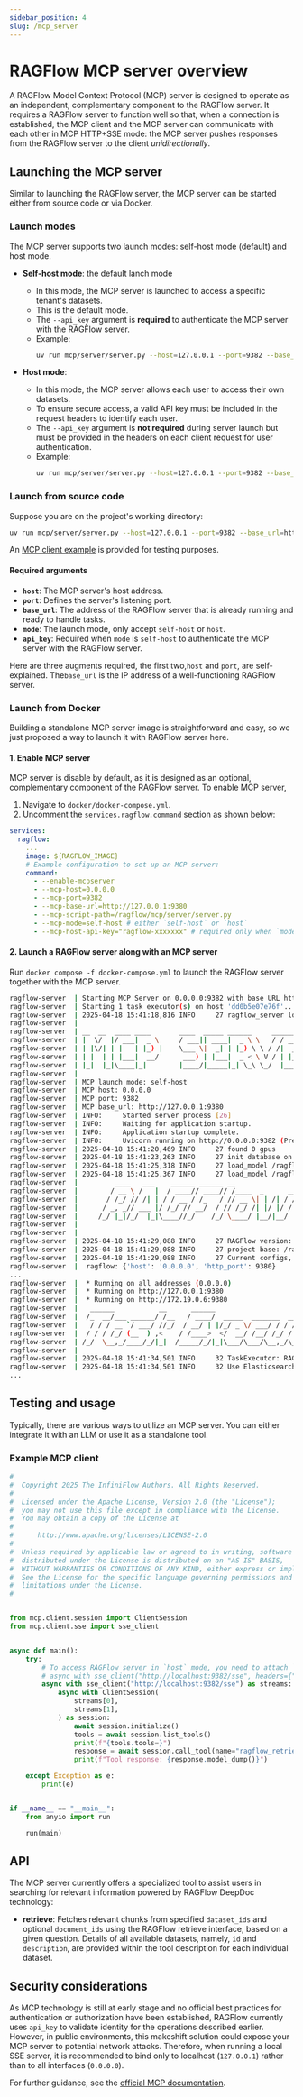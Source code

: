 ```yaml
---
sidebar_position: 4
slug: /mcp_server
---
```


# RAGFlow MCP server overview

A RAGFlow Model Context Protocol (MCP) server is designed to operate as an independent, complementary component to the RAGFlow server. It requires a RAGFlow server to function well so that, when a connection is established, the MCP client and the MCP server can communicate with each other in MCP HTTP+SSE mode: the MCP server pushes responses from the RAGFlow server to the client *unidirectionally*.

## Launching the MCP server

Similar to launching the RAGFlow server, the MCP server can be started either from source code or via Docker.

### Launch modes

The MCP server supports two launch modes: self-host mode (default) and host mode.

- **Self-host mode**: the default lanch mode

   - In this mode, the MCP server is launched to access a specific tenant's datasets.
   - This is the default mode.
   - The `--api_key` argument is **required** to authenticate the MCP server with the RAGFlow server.
   - Example:
     ```bash
     uv run mcp/server/server.py --host=127.0.0.1 --port=9382 --base_url=http://127.0.0.1:9380 --mode=self-host --api_key=ragflow-xxxxx
     ```

- **Host mode**:

   - In this mode, the MCP server allows each user to access their own datasets.
   - To ensure secure access, a valid API key must be included in the request headers to identify each user.
   - The `--api_key` argument is **not required** during server launch but must be provided in the headers on each client request for user authentication.
   - Example:
     ```bash
     uv run mcp/server/server.py --host=127.0.0.1 --port=9382 --base_url=http://127.0.0.1:9380 --mode=host
     ```

### Launch from source code

Suppose you are on the project's working directory:

```bash
uv run mcp/server/server.py --host=127.0.0.1 --port=9382 --base_url=http://127.0.0.1:9380 --api_key=ragflow-xxxxx
```

An [MCP client example](#example_mcp_client) is provided for testing purposes.

#### Required arguments

- **`host`**: The MCP server's host address.
- **`port`**: Defines the server's listening port.
- **`base_url`**: The address of the RAGFlow server that is already running and ready to handle tasks.
- **`mode`**: The launch mode, only accept `self-host` or `host`.
- **`api_key`**: Required when `mode` is `self-host` to authenticate the MCP server with the RAGFlow server.

Here are three augments required, the first two,`host` and `port`, are self-explained. The`base_url` is the IP address of a well-functioning RAGFlow server.

### Launch from Docker

Building a standalone MCP server image is straightforward and easy, so we just proposed a way to launch it with RAGFlow server here.

#### 1. Enable MCP server

MCP server is disable by default, as it is designed as an optional, complementary component of the RAGFlow server. To enable MCP server, 

1. Navigate to `docker/docker-compose.yml`.
2. Uncomment the `services.ragflow.command` section as shown below:

  ```yaml
  services:
    ragflow:
      ...
      image: ${RAGFLOW_IMAGE}
      # Example configuration to set up an MCP server:
      command:
        - --enable-mcpserver
        - --mcp-host=0.0.0.0
        - --mcp-port=9382
        - --mcp-base-url=http://127.0.0.1:9380
        - --mcp-script-path=/ragflow/mcp/server/server.py
        - --mcp-mode=self-host # either `self-host` or `host`
        - --mcp-host-api-key="ragflow-xxxxxxx" # required only when `mode` is set to `self-host`
  ```

#### 2. Launch a RAGFlow server along with an MCP server

Run `docker compose -f docker-compose.yml` to launch the RAGFlow server together with the MCP server.

  ```bash
  ragflow-server  | Starting MCP Server on 0.0.0.0:9382 with base URL http://127.0.0.1:9380...
  ragflow-server  | Starting 1 task executor(s) on host 'dd0b5e07e76f'...
  ragflow-server  | 2025-04-18 15:41:18,816 INFO     27 ragflow_server log path: /ragflow/logs/ragflow_server.log, log levels: {'peewee': 'WARNING', 'pdfminer': 'WARNING', 'root': 'INFO'}
  ragflow-server  | 
  ragflow-server  | __  __  ____ ____       ____  _____ ______     _______ ____
  ragflow-server  | |  \/  |/ ___|  _ \     / ___|| ____|  _ \ \   / / ____|  _ \
  ragflow-server  | | |\/| | |   | |_) |    \___ \|  _| | |_) \ \ / /|  _| | |_) |
  ragflow-server  | | |  | | |___|  __/      ___) | |___|  _ < \ V / | |___|  _ <
  ragflow-server  | |_|  |_|\____|_|        |____/|_____|_| \_\ \_/  |_____|_| \_\
  ragflow-server  |     
  ragflow-server  | MCP launch mode: self-host
  ragflow-server  | MCP host: 0.0.0.0
  ragflow-server  | MCP port: 9382
  ragflow-server  | MCP base_url: http://127.0.0.1:9380
  ragflow-server  | INFO:     Started server process [26]
  ragflow-server  | INFO:     Waiting for application startup.
  ragflow-server  | INFO:     Application startup complete.
  ragflow-server  | INFO:     Uvicorn running on http://0.0.0.0:9382 (Press CTRL+C to quit)
  ragflow-server  | 2025-04-18 15:41:20,469 INFO     27 found 0 gpus
  ragflow-server  | 2025-04-18 15:41:23,263 INFO     27 init database on cluster mode successfully
  ragflow-server  | 2025-04-18 15:41:25,318 INFO     27 load_model /ragflow/rag/res/deepdoc/det.onnx uses CPU
  ragflow-server  | 2025-04-18 15:41:25,367 INFO     27 load_model /ragflow/rag/res/deepdoc/rec.onnx uses CPU
  ragflow-server  |         ____   ___    ______ ______ __               
  ragflow-server  |        / __ \ /   |  / ____// ____// /____  _      __
  ragflow-server  |       / /_/ // /| | / / __ / /_   / // __ \| | /| / /
  ragflow-server  |      / _, _// ___ |/ /_/ // __/  / // /_/ /| |/ |/ / 
  ragflow-server  |     /_/ |_|/_/  |_|\____//_/    /_/ \____/ |__/|__/                             
  ragflow-server  | 
  ragflow-server  |     
  ragflow-server  | 2025-04-18 15:41:29,088 INFO     27 RAGFlow version: v0.18.0-285-gb2c299fa full
  ragflow-server  | 2025-04-18 15:41:29,088 INFO     27 project base: /ragflow
  ragflow-server  | 2025-04-18 15:41:29,088 INFO     27 Current configs, from /ragflow/conf/service_conf.yaml:
  ragflow-server  |  ragflow: {'host': '0.0.0.0', 'http_port': 9380}
  ...
  ragflow-server  |  * Running on all addresses (0.0.0.0)
  ragflow-server  |  * Running on http://127.0.0.1:9380
  ragflow-server  |  * Running on http://172.19.0.6:9380
  ragflow-server  |   ______           __      ______                     __            
  ragflow-server  |  /_  __/___ ______/ /__   / ____/  _____  _______  __/ /_____  _____
  ragflow-server  |   / / / __ `/ ___/ //_/  / __/ | |/_/ _ \/ ___/ / / / __/ __ \/ ___/
  ragflow-server  |  / / / /_/ (__  ) ,<    / /____>  </  __/ /__/ /_/ / /_/ /_/ / /    
  ragflow-server  | /_/  \__,_/____/_/|_|  /_____/_/|_|\___/\___/\__,_/\__/\____/_/                               
  ragflow-server  |     
  ragflow-server  | 2025-04-18 15:41:34,501 INFO     32 TaskExecutor: RAGFlow version: v0.18.0-285-gb2c299fa full
  ragflow-server  | 2025-04-18 15:41:34,501 INFO     32 Use Elasticsearch http://es01:9200 as the doc engine.
  ...
  ```

## Testing and usage

Typically, there are various ways to utilize an MCP server. You can either integrate it with an LLM or use it as a standalone tool.

### Example MCP client

```python
#
#  Copyright 2025 The InfiniFlow Authors. All Rights Reserved.
#
#  Licensed under the Apache License, Version 2.0 (the "License");
#  you may not use this file except in compliance with the License.
#  You may obtain a copy of the License at
#
#      http://www.apache.org/licenses/LICENSE-2.0
#
#  Unless required by applicable law or agreed to in writing, software
#  distributed under the License is distributed on an "AS IS" BASIS,
#  WITHOUT WARRANTIES OR CONDITIONS OF ANY KIND, either express or implied.
#  See the License for the specific language governing permissions and
#  limitations under the License.
#


from mcp.client.session import ClientSession
from mcp.client.sse import sse_client


async def main():
    try:
        # To access RAGFlow server in `host` mode, you need to attach `api_key` for each request to indicate identification.
        # async with sse_client("http://localhost:9382/sse", headers={"api_key": "ragflow-IyMGI1ZDhjMTA2ZTExZjBiYTMyMGQ4Zm"}) as streams:
        async with sse_client("http://localhost:9382/sse") as streams:
            async with ClientSession(
                streams[0],
                streams[1],
            ) as session:
                await session.initialize()
                tools = await session.list_tools()
                print(f"{tools.tools=}")
                response = await session.call_tool(name="ragflow_retrieval", arguments={"dataset_ids": ["ce3bb17cf27a11efa69751e139332ced"], "document_ids": [], "question": "How to install neovim?"})
                print(f"Tool response: {response.model_dump()}")

    except Exception as e:
        print(e)


if __name__ == "__main__":
    from anyio import run

    run(main)
```

## API

The MCP server currently offers a specialized tool to assist users in searching for relevant information powered by RAGFlow DeepDoc technology:

- **retrieve**: Fetches relevant chunks from specified `dataset_ids` and optional `document_ids` using the RAGFlow retrieve interface, based on a given question. Details of all available datasets, namely, `id` and `description`, are provided within the tool description for each individual dataset.

## Security considerations

As MCP technology is still at early stage and no official best practices for authentication or authorization have been established, RAGFlow currently uses `api_key` to validate identity for the operations described earlier. However, in public environments, this makeshift solution could expose your MCP server to potential network attacks. Therefore, when running a local SSE server, it is recommended to bind only to localhost (`127.0.0.1`) rather than to all interfaces (`0.0.0.0`). 

For further guidance, see the [official MCP documentation](https://modelcontextprotocol.io/docs/concepts/transports#security-considerations).

 
